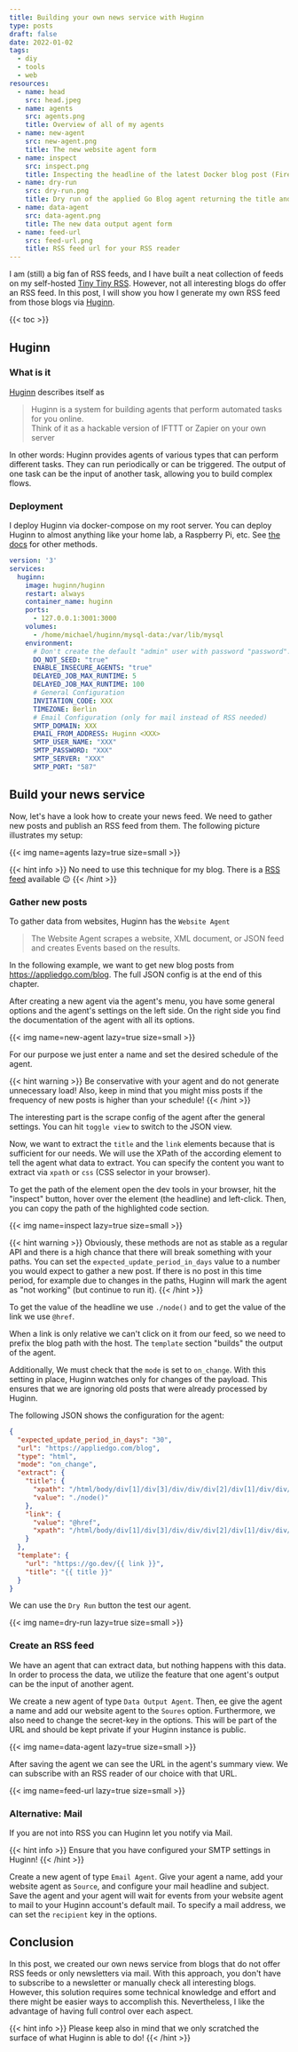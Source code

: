 ```yaml
---
title: Building your own news service with Huginn
type: posts
draft: false
date: 2022-01-02
tags:
  - diy
  - tools
  - web
resources:
  - name: head
    src: head.jpeg
  - name: agents
    src: agents.png
    title: Overview of all of my agents
  - name: new-agent
    src: new-agent.png
    title: The new website agent form
  - name: inspect
    src: inspect.png
    title: Inspecting the headline of the latest Docker blog post (Firefox)
  - name: dry-run
    src: dry-run.png
    title: Dry run of the applied Go Blog agent returning the title and link of the latest post
  - name: data-agent
    src: data-agent.png
    title: The new data output agent form
  - name: feed-url
    src: feed-url.png
    title: RSS feed url for your RSS reader
---
```


I am (still) a big fan of RSS feeds, and I have built a neat collection of feeds on my self-hosted [Tiny Tiny RSS](https://tt-rss.org/). However, not all interesting blogs do offer an RSS feed. In this post, I will show you how I generate my own RSS feed from those blogs via [Huginn](https://github.com/huginn/huginn).

<!--more-->

{{< toc >}}

## Huginn

### What is it

[Huginn](https://github.com/huginn/huginn) describes itself as

> Huginn is a system for building agents that perform automated tasks for you online.
> \
> Think of it as a hackable version of IFTTT or Zapier on your own server

In other words: Huginn provides agents of various types that can perform different tasks. They can run periodically or can be triggered. The output of one task can be the input of another task, allowing you to build complex flows.

### Deployment

I deploy Huginn via docker-compose on my root server. You can deploy Huginn to almost anything like your home lab, a Raspberry Pi, etc. See [the docs](https://github.com/huginn/huginn/wiki#deploying-huginn) for other methods.

```yaml
version: '3'
services:
  huginn:
    image: huginn/huginn
    restart: always
    container_name: huginn
    ports:
      - 127.0.0.1:3001:3000
    volumes:
      - /home/michael/huginn/mysql-data:/var/lib/mysql
    environment:
      # Don't create the default "admin" user with password "password".
      DO_NOT_SEED: "true"
      ENABLE_INSECURE_AGENTS: "true"
      DELAYED_JOB_MAX_RUNTIME: 5
      DELAYED_JOB_MAX_RUNTIME: 100
      # General Configuration
      INVITATION_CODE: XXX
      TIMEZONE: Berlin
      # Email Configuration (only for mail instead of RSS needed)
      SMTP_DOMAIN: XXX
      EMAIL_FROM_ADDRESS: Huginn <XXX>
      SMTP_USER_NAME: "XXX"
      SMTP_PASSWORD: "XXX"
      SMTP_SERVER: "XXX"
      SMTP_PORT: "587"
```

## Build your news service

Now, let's have a look how to create your news feed. We need to gather new posts and publish an RSS feed from them. The following picture illustrates my setup:

{{< img name=agents lazy=true size=small >}}

{{< hint info >}}
No need to use this technique for my blog. There is a [RSS feed](https://rootknecht.net/blog/index.xml) available 😉
{{< /hint >}}

### Gather new posts

To gather data from websites, Huginn has the `Website Agent`

> The Website Agent scrapes a website, XML document, or JSON feed and creates Events based on the results.

In the following example, we want to get new blog posts from https://appliedgo.com/blog. The full JSON config is at the end of this chapter.

After creating a new agent via the agent's menu, you have some general options and the agent's settings on the left side. On the right side you find the documentation of the agent with all its options.

{{< img name=new-agent lazy=true size=small >}}

For our purpose we just enter a name and set the desired schedule of the agent.

{{< hint warning >}}
Be conservative with your agent and do not generate unnecessary load! Also, keep in mind that you might miss posts if the frequency of new posts is higher than your schedule!
{{< /hint >}}

The interesting part is the scrape config of the agent after the general settings. You can hit `toggle view` to switch to the JSON view.

Now, we want to extract the `title` and the `link` elements because that is sufficient for our needs. We will use the XPath of the according element to tell the agent what data to extract. You can specify the content you want to extract via `xpath` or `css` (CSS selector in your browser).

To get the path of the element open the dev tools in your browser, hit the "inspect" button, hover over the element (the headline) and left-click. Then, you can copy the path of the highlighted code section.

{{< img name=inspect lazy=true size=small >}}

{{< hint warning >}}
Obviously, these methods are not as stable as a regular API and there is a high chance that there will break something with your paths. You can set the `expected_update_period_in_days` value to a number you would expect to gather a new post. If there is no post in this time period, for example due to changes in the paths, Huginn will mark the agent as "not working" (but continue to run it).
{{< /hint >}}

To get the value of the headline we use `./node()` and to get the value of the link we use `@href`.

When a link is only relative we can't click on it from our feed, so we need to prefix the blog path with the host. The `template` section "builds" the output of the agent.

Additionally, We must check that the `mode` is set to `on_change`. With this setting in place, Huginn watches only for changes of the payload. This ensures that we are ignoring old posts that were already processed by Huginn.

The following JSON shows the configuration for the agent:

```json
{
  "expected_update_period_in_days": "30",
  "url": "https://appliedgo.com/blog",
  "type": "html",
  "mode": "on_change",
  "extract": {
    "title": {
      "xpath": "/html/body/div[1]/div[3]/div/div/div[2]/div[1]/div/div/a[2]/h3",
      "value": "./node()"
    },
    "link": {
      "value": "@href",
      "xpath": "/html/body/div[1]/div[3]/div/div/div[2]/div[1]/div/div/a[2]"
    }
  },
  "template": {
    "url": "https://go.dev/{{ link }}",
    "title": "{{ title }}"
  }
}
```

We can use the `Dry Run` button the test our agent.

{{< img name=dry-run lazy=true size=small >}}

### Create an RSS feed

We have an agent that can extract data, but nothing happens with this data. In order to process the data, we utilize the feature that one agent's output can be the input of another agent.

We create a new agent of type `Data Output Agent`. Then, ee give the agent a name and add our website agent to the `Soures` option. Furthermore, we also need to change the secret-key in the options. This will be part of the URL and should be kept private if your Huginn instance is public.

{{< img name=data-agent lazy=true size=small >}}

After saving the agent we can see the URL in the agent's summary view. We can subscribe with an RSS reader of our choice with that URL.

{{< img name=feed-url lazy=true size=small >}}

### Alternative: Mail

If you are not into RSS you can Huginn let you notify via Mail.

{{< hint info >}}
Ensure that you have configured your SMTP settings in Huginn!
{{< /hint >}}

Create a new agent of type `Email Agent`. Give your agent a name, add your website agent as `Source`, and configure your mail headline and subject. Save the agent and your agent will wait for events from your website agent to mail to your Huginn account's default mail. To specify a mail address, we can set the `recipient` key in the options.

## Conclusion

In this post, we created our own news service from blogs that do not offer RSS feeds or only newsletters via mail. With this approach, you don't have to subscribe to a newsletter or manually check all interesting blogs.
However, this solution requires some technical knowledge and effort and there might be easier ways to accomplish this. Nevertheless, I like the advantage of having full control over each aspect.

{{< hint info >}}
Please keep also in mind that we only scratched the surface of what Huginn is able to do!
{{< /hint >}}
